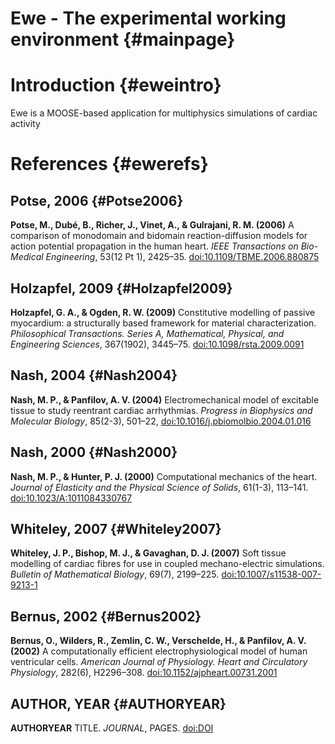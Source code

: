 Ewe - The experimental working environment {#mainpage}
=============================================

Introduction {#eweintro}
=============================================

Ewe is a MOOSE-based application for multiphysics simulations of cardiac activity

References {#ewerefs}
=============================================

Potse, 2006 {#Potse2006}
---------------------------------------------
**Potse, M., Dubé, B., Richer, J., Vinet, A., & Gulrajani, R. M. (2006)**
A comparison of monodomain and bidomain reaction-diffusion models for action potential propagation in the human heart.
*IEEE Transactions on Bio-Medical Engineering*, 53(12 Pt 1), 2425–35.
[doi:10.1109/TBME.2006.880875](http://dx.doi.org/10.1109/TBME.2006.880875)

Holzapfel, 2009 {#Holzapfel2009}
---------------------------------------------
**Holzapfel, G. A., & Ogden, R. W. (2009)**
Constitutive modelling of passive myocardium: a structurally based framework for material characterization.
*Philosophical Transactions. Series A, Mathematical, Physical, and Engineering Sciences*, 367(1902), 3445–75.
[doi:10.1098/rsta.2009.0091](http://dx.doi.org/10.1098/rsta.2009.0091)

Nash, 2004 {#Nash2004}
---------------------------------------------
**Nash, M. P., & Panfilov, A. V. (2004)**
Electromechanical model of excitable tissue to study reentrant cardiac arrhythmias.
*Progress in Biophysics and Molecular Biology*, 85(2-3), 501–22,
[doi:10.1016/j.pbiomolbio.2004.01.016](http://dx.doi.org/10.1016/j.pbiomolbio.2004.01.016)

Nash, 2000 {#Nash2000}
---------------------------------------------
**Nash, M. P., & Hunter, P. J. (2000)**
Computational mechanics of the heart.
*Journal of Elasticity and the Physical Science of Solids*, 61(1-3), 113–141.
[doi:10.1023/A:1011084330767](http://dx.doi.org/10.1023/A:1011084330767)

Whiteley, 2007 {#Whiteley2007}
---------------------------------------------
**Whiteley, J. P., Bishop, M. J., & Gavaghan, D. J. (2007)**
Soft tissue modelling of cardiac fibres for use in coupled mechano-electric simulations.
*Bulletin of Mathematical Biology*, 69(7), 2199–225.
[doi:10.1007/s11538-007-9213-1](http://dx.doi.org/10.1007/s11538-007-9213-1)

Bernus, 2002 {#Bernus2002}
---------------------------------------------
**Bernus, O., Wilders, R., Zemlin, C. W., Verschelde, H., & Panfilov, A. V. (2002)**
A computationally efficient electrophysiological model of human ventricular cells.
*American Journal of Physiology. Heart and Circulatory Physiology*, 282(6), H2296–308.
[doi:10.1152/ajpheart.00731.2001](http://dx.doi.org/10.1152/ajpheart.00731.2001)




AUTHOR, YEAR {#AUTHORYEAR}
---------------------------------------------
**AUTHORYEAR**
TITLE.
*JOURNAL*, PAGES.
[doi:DOI](http://dx.doi.org/DOI)
